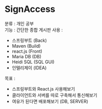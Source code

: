 # SignAccess
분류 : 개인 공부  
기능 : 간단한 종합 게시판
사용 : 
- 스프링부트 (Back)
- Maven (Build)
- react.js (Front)
- Maria DB (DB)
- Heidi SQL (SQL GUI)
- 인텔리제이 (IDEA)

목표 :
- 스프링부트와 React.js 사용해보기
- 클라이언트와 서버를 따로 구축해서 통신해보기
- 여유가 된다면 배포해보기 (DB, SERVER)
